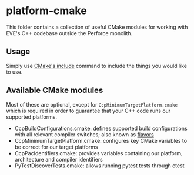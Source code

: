 # platform-cmake

This folder contains a collection of useful CMake modules for working with EVE's C++ codebase outside the
Perforce monolith.

## Usage

Simply use [CMake's include](https://cmake.org/cmake/help/latest/command/include.html) command to include the things
you would like to use. 

## Available CMake modules

Most of these are optional, except for `CcpMinimumTargetPlatform.cmake` which is required in order to guarantee that your C++ code runs our supported platforms.

- CcpBuildConfigurations.cmake: defines supported build configurations with all relevant compiler switches; also known as [flavors](https://wiki.ccpgames.com/pages/viewpage.action?pageId=167285354#Glossary-Flavor)
- CcpMinimumTargetPlatform.cmake: configures key CMake variables to be correct for our target platforms
- CcpPacIdentifiers.cmake: provides variables containing our platform, architecture and compiler identifiers
- PyTestDiscoverTests.cmake: allows running pytest tests through ctest
